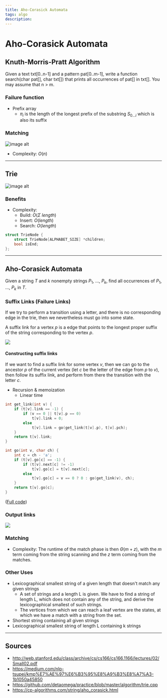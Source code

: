 ```yaml
---
title: Aho-Corasick Automata
tags: algo
description: 
---
```


# Aho-Corasick Automata


## Knuth-Morris-Pratt Algorithm

Given a text txt[0..n-1] and a pattern pat[0..m-1], write a function search(char pat[], char txt[]) that prints all occurrences of pat[] in txt[]. You may assume that n > m.

### Failure function

- Prefix array
	- $\pi_i$ is the length of the longest prefix of the substring $S_{0...i}$ which is also its suffix

### Matching

![image alt](https://miro.medium.com/max/700/1*zih18lLx2ibPlf1FgoNj-A.gif)

- Complexity: $O(n)$


---


## Trie

![image alt](https://i.imgur.com/5JsVBeY.png)


### Benefits

- Complexity:
	- Build: $O(\Sigma\ length)$
	- Insert: $O(length)$
	- Search: $O(length)$
	
```cpp
struct TrieNode {
	struct TrieNode[ALPHABET_SIZE] *children;
	bool isEnd;
};
```


---

## Aho-Corasick Automata

Given a string $T$ and $k$ nonempty strings $P_1$, …, $P_k$, find all occurrences of $P_1$, …, $P_k$ in $T$.


### Suffix Links (Failure Links)

If we try to perform a transition using a letter, and there is no corresponding edge in the trie, then we nevertheless must go into some state.

A suffix link for a vertex $p$ is a edge that points to the longest proper suffix of the string corresponding to the vertex $p$. 

![](https://i.imgur.com/JSmhn7a.png)


#### Constructing suffix links

If we want to find a suffix link for some vertex $v$, then we can go to the ancestor $p$ of the current vertex (let $c$ be the letter of the edge from $p$ to $v$), then follow its suffix link, and perform from there the transition with the letter $c$.

- Recursion & memoization
	- Linear time
	
```cpp
int get_link(int v) {
    if (t[v].link == -1) {
        if (v == 0 || t[v].p == 0)
            t[v].link = 0;
        else
            t[v].link = go(get_link(t[v].p), t[v].pch);
    }
    return t[v].link;
}

int go(int v, char ch) {
    int c = ch - 'a';
    if (t[v].go[c] == -1) {
        if (t[v].next[c] != -1)
            t[v].go[c] = t[v].next[c];
        else
            t[v].go[c] = v == 0 ? 0 : go(get_link(v), ch);
    }
    return t[v].go[c];
} 
```
([Full code](https://cp-algorithms.com/string/aho_corasick.html#toc-tgt-1))


### Output links

![](https://i.imgur.com/0mg5nzH.png)

### Matching

- Complexity: The runtime of the match phase is then $\Theta(m + z)$, with the $m$ term coming from the string scanning and the $z$ term coming from the matches.

### Other Uses

- Lexicographical smallest string of a given length that doesn't match any given strings
	- A set of strings and a length L is given. We have to find a string of length L, which does not contain any of the string, and derive the lexicographical smallest of such strings.
	- The vertices from which we can reach a leaf vertex are the states, at which we have a match with a string from the set.
- Shortest string containing all given strings
- Lexicographical smallest string of length L containing k strings

---

## Sources

- http://web.stanford.edu/class/archive/cs/cs166/cs166.1166/lectures/02/Small02.pdf
- https://medium.com/nlp-tsupei/kmp%E7%AE%97%E6%B3%95%E8%A9%B3%E8%A7%A3-1b1050a45850
- https://github.com/detaomega/practice/blob/master/algorithm/trie.cpp
- https://cp-algorithms.com/string/aho_corasick.html